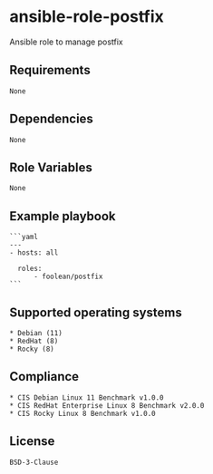 # ansible-role-postfix

Ansible role to manage postfix


## Requirements

    None


## Dependencies

    None


## Role Variables

    None


## Example playbook

    ```yaml
    ---
    - hosts: all

      roles:
          - foolean/postfix
    ```


## Supported operating systems

    * Debian (11)
    * RedHat (8)
    * Rocky (8)


## Compliance

    * CIS Debian Linux 11 Benchmark v1.0.0
    * CIS RedHat Enterprise Linux 8 Benchmark v2.0.0
    * CIS Rocky Linux 8 Benchmark v1.0.0


## License

    BSD-3-Clause
